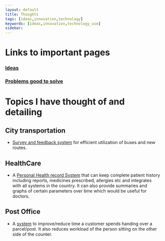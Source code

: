 ```yaml
---
layout: default
title: Thoughts
tags: [ideas,innovation,technology]
keywords: [ideas,innovation,technology_use]
sidebar:
---
```

# Links to important pages

### [Ideas](ideas.md)
### [Problems good to solve](problems.md)

# Topics I have thought of and detailing

## City transportation
- [Survey and feedback system](transport_system.md) for efficient utilization of buses and new routes. 

## HealthCare
- A [Personal Health record System](phr.md) that can keep complete patient history including reports, 
  medicines prescribed, allergies etc and integrates with all systems in the country. 
  It can also provide summaries and graphs of certain parameters over time which would be useful for doctors.

## Post Office
- A [system](postoffice_order.md) to improve/reduce time a customer spends handing over a parcel/post.
  It also reduces workload of the person sitting on the other side of the counter.


